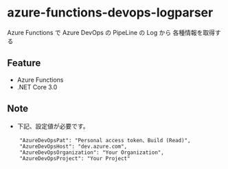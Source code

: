 # azure-functions-devops-logparser
Azure Functions で Azure DevOps の PipeLine の Log から 各種情報を取得する

## Feature
- Azure Functions
- .NET Core 3.0

## Note
- 下記、設定値が必要です。
```
    "AzureDevOpsPat": "Personal access token、Build (Read)",
    "AzureDevOpsHost": "dev.azure.com",
    "AzureDevOpsOrganization": "Your Organization",
    "AzureDevOpsProject": "Your Project"
```
